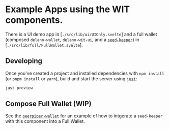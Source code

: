 # Example Apps using the WIT components.

There is a UI demo app in [`./src/lib/ui/UIOnly.svelte`] and a full wallet (composed `delano-wallet`, `delano-wit-ui`, and a [`seed-keeper`](https://github.com/DougAnderson444/seed-keeper)) in [`./src/lib/full/FullWallet.svelte`].

## Developing

Once you've created a project and installed dependencies with `npm install` (or `pnpm install` or `yarn`), build and start the server using [`just`](https://just.systems):

```bash
just preview
```

## Compose Full Wallet (WIP)

See the [`peerpiper-wallet`](https://github.com/PeerPiper/peerpiper/tree/master/crates/peerpiper-wallet) for an example of how to intgerate a `seed-keeper` with this component into a Full Wallet.
